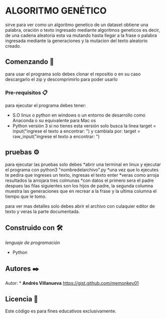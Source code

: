 #   ALGORITMO GENÉTICO
 sirve para ver como un algoritmo genetico de un dataset obtiene una palabra, oración o texto ingresado mediante algoritmos geneticos 
 es decir, de una cadena aleatoria esta va mutando hasta llegar a la frase o palabra ingresada mediante la generaciones y la mutacion 
 del texto aleatorio creado.
 ## Comenzando 🚀
 para usar el programa solo debes clonar el repositio o en su caso descargarlo el zip y descomprimirlo para poder usarlo
 
 ### Pre-requisitos 📋
 para ejecutar el programa debes tener:
 * S.O linux o python en windows o un entorno de desarrollo como Anaconda o su equivalente para Mac os 
 * Python versión 3 si no tienes esta versión solo busca la linea 
      target = input("ingrese el texto a encontrar:  ") y cambiala por:
      target = raw_input("ingrese el texto a encontrar:  ")
      
## pruebas ⚙️
para ejecutar las pruebas solo debes 
*abrir una terminal en linux y ejecutar el programa con python3 "nombredelarchivo".py
*una vez que lo ejecutes te pedira que ingreses un texto, ingresas el texto enter
*veras como arroja resultados la arrojara tres colmunas
*con datos el primero sera el padre despues las filas siguientes son los hijos de padre, la segunda columna muestra las generaciones que 
en recrear a la frase y la ultima columna el tiempo que le tomo.

para ver mas detalles solo debes abrir el archivo con culaquier editor de texto y veras la parte documentada.
## Construido con 🛠️

_lenguaje de programación_

* Python




## Autores ✒️
Autor: * **Andrés Villanueva**
https://gist.github.com/memonkey01

## Licencia 📄
Este código es para fines educativos exclusivamente.
